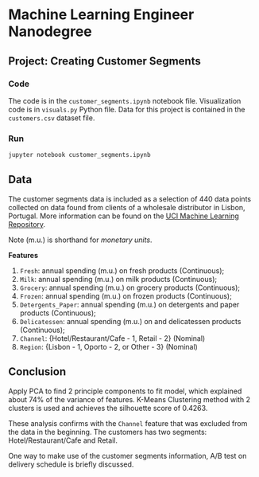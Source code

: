 # Machine Learning Engineer Nanodegree
## Project: Creating Customer Segments

### Code

The code is in the `customer_segments.ipynb` notebook file. Visualization code is in `visuals.py` Python file. Data for this project is contained in the `customers.csv` dataset file.

### Run

```bash
jupyter notebook customer_segments.ipynb
```

## Data

The customer segments data is included as a selection of 440 data points collected on data found from clients of a wholesale distributor in Lisbon, Portugal. More information can be found on the [UCI Machine Learning Repository](https://archive.ics.uci.edu/ml/datasets/Wholesale+customers).

Note (m.u.) is shorthand for *monetary units*.

**Features**
1) `Fresh`: annual spending (m.u.) on fresh products (Continuous); 
2) `Milk`: annual spending (m.u.) on milk products (Continuous); 
3) `Grocery`: annual spending (m.u.) on grocery products (Continuous); 
4) `Frozen`: annual spending (m.u.) on frozen products (Continuous);
5) `Detergents_Paper`: annual spending (m.u.) on detergents and paper products (Continuous);
6) `Delicatessen`: annual spending (m.u.) on and delicatessen products (Continuous); 
7) `Channel`: {Hotel/Restaurant/Cafe - 1, Retail - 2} (Nominal)
8) `Region`: {Lisbon - 1, Oporto - 2, or Other - 3} (Nominal) 

## Conclusion

Apply PCA to find 2 principle components to fit model, which explained about 74% of the variance of features. K-Means Clustering method with 2 clusters is used and achieves the silhouette score of 0.4263. 

These analysis confirms with the `Channel` feature that was excluded from the data in the beginning. The customers has two segments: Hotel/Restaurant/Cafe and Retail. 

One way to make use of the customer segments information, A/B test on delivery schedule is briefly discussed.
